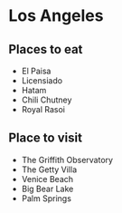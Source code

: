 # Los Angeles

## Places to eat
- El Paisa
- Licensiado
- Hatam
- Chili Chutney
- Royal Rasoi

## Place to visit
- The Griffith Observatory
- The Getty Villa
- Venice Beach
- Big Bear Lake
- Palm Springs

